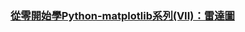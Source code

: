 
### [從零開始學Python-matplotlib系列(VII)：雷達圖](https://hk.saowen.com/a/5380faee8c6f238127b6e10417af8a355f8f4c56eeaa02565c9a1f9c315fbbb4)


